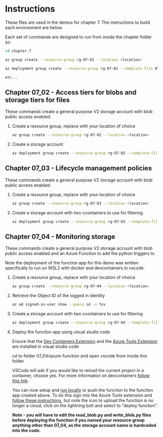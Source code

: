 # Instructions

These files are used in the demos for chapter 7. The instructions to build each environment are below.

Each set of commands are designed to run from inside the chapter folder so:

```bash
cd chapter-7

az group create --resource-group rg-07-01 --location <location>

az deployment group create --resource-group rg-07-01 --template-file 07_01/main.bicep --parameters resourceSuffix=0701 location=<location>

etc...
```

## Chapter 07_02 - Access tiers for blobs and storage tiers for files

These commands create a general purpose V2 storage account with blob public access enabled.

1. Create a resource group, replace <location> with your location of choice

    ```bash
    az group create --resource-group rg-07-02 --location <location>
    ```


2. Create a storage account

    ```bash
    az deployment group create --resource-group rg-07-02 --template-file 07_02/standard-storage.bicep --parameters resourceSuffix=0702 location=<location>
    ```

## Chapter 07_03 - Lifecycle management policies

These commands create a general purpose V2 storage account with blob public access enabled.

1. Create a resource group, replace <location> with your location of choice

    ```bash
    az group create --resource-group rg-07-03 --location <location>
    ```


2. Create a storage account with two ccontainers to use for filtering

    ```bash
    az deployment group create --resource-group rg-07-03 --template-file 07_03/standard-storage.bicep --parameters resourceSuffix=0703location=<location>
    ```

## Chapter 07_04 - Monitoring storage

These commands create a general purpose V2 storage account with blob public access enabled and an Azure Function to add the python triggers to

Note the deployment of the function app for this demo was written specifically to run on WSL2 with docker and devcontainers in vscode.

1. Create a resource group, replace <location> with your location of choice

    ```bash
    az group create --resource-group rg-07-04 --location <location>
    ```

2. Retrieve the Object ID of the logged in identity

    ```bash
    az ad signed-in-user show --query id -o tsv
    ```

3. Create a storage account with two ccontainers to use for filtering

    ```bash
    az deployment group create --resource-group rg-07-04 --template-file 07_04/main.bicep --parameters resourceSuffix=0704 location=<location> identityPrincipalId=<id>
    ```

4. Deploy the function app using visual studio code

    Ensure that the [Dev Containers Extension](https://code.visualstudio.com/docs/devcontainers/containers) and the [Azure Tools Extension](https://code.visualstudio.com/docs/azure/extensions) are installed in visual studio code

    cd to folder 07_04/azure-function and open vscode from inside this folder

    VSCode will ask if you would like to reload the current project in a container, choose yes. For more information on devcontainers [follow this link](https://code.visualstudio.com/docs/devcontainers/tutorial).

    You can now setup and [run locally](https://learn.microsoft.com/en-us/azure/azure-functions/functions-develop-vs-code?tabs=python#run-functions-locally) or push the funciton to the funciton app created above. To do this sign into the Azure Tools extension and [follow these instructions](https://learn.microsoft.com/en-us/azure/azure-functions/functions-develop-vs-code?tabs=python#republish-project-files), but note the icon to upload the function is no longer a cloud, click on the lightning bolt and select to "deploy function".

    **Note - you will have to edit the read_blob.py and write_blob.py files before deploying the function if you named your resource group anything other than 07_04, as the storage account name is hardcoded into the code.**

    